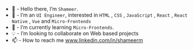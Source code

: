 - 👋 - Hello there, I’m `Shameer`.
- 👀 - I’m an `UI Engineer`, interested in `HTML` , `CSS` , `JavaScript` , `React` , `React Native` , `Vue` and `Micro-Frontends`
- 🌱 - I’m currently learning  `Micro-Frontends`.
- 💡 - I’m looking to collaborate on Web based projects
- 📫 - How to reach me www.linkedin.com/in/shameerm

<!---
mshameer237/mshameer237 is a ✨ special ✨ repository because its `README.md` (this file) appears on your GitHub profile.
You can click the Preview link to take a look at your changes.
--->
